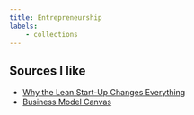 ```yaml
---
title: Entrepreneurship
labels: 
    - collections
---
```


<h2>Sources I like </h2>
<ul>
    <li><a href="https://hbr.org/2013/05/why-the-lean-start-up-changes-everything">Why the Lean Start-Up Changes Everything</a></li>
    <li><a href="https://canvanizer.com/new/business-model-canvas">Business Model Canvas </a></li>
</ul>